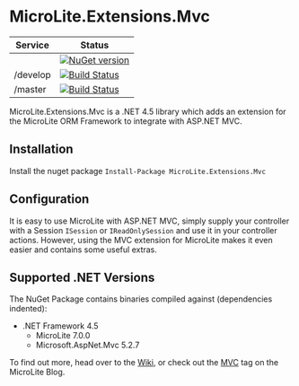 MicroLite.Extensions.Mvc
========================

|Service|Status|
|-------|------|
||[![NuGet version](https://badge.fury.io/nu/MicroLite.Extensions.Mvc.svg)](http://badge.fury.io/nu/MicroLite.Extensions.Mvc)|
|/develop|[![Build Status](https://dev.azure.com/trevorpilley/MicroLite-ORM/_apis/build/status/MicroLite-ORM.MicroLite.Extensions.Mvc?branchName=develop)](https://dev.azure.com/trevorpilley/MicroLite-ORM/_build/latest?definitionId=23&branchName=develop)|
|/master|[![Build Status](https://dev.azure.com/trevorpilley/MicroLite-ORM/_apis/build/status/MicroLite-ORM.MicroLite.Extensions.Mvc?branchName=master)](https://dev.azure.com/trevorpilley/MicroLite-ORM/_build/latest?definitionId=23&branchName=master)|

MicroLite.Extensions.Mvc is a .NET 4.5 library which adds an extension for the MicroLite ORM Framework to integrate with ASP.NET MVC.

## Installation

Install the nuget package `Install-Package MicroLite.Extensions.Mvc`

## Configuration

It is easy to use MicroLite with ASP.NET MVC, simply supply your controller with a Session `ISession` or `IReadOnlySession` and use it in your controller actions. However, using the MVC extension for MicroLite makes it even easier and contains some useful extras.

## Supported .NET Versions

The NuGet Package contains binaries compiled against (dependencies indented):

* .NET Framework 4.5
  * MicroLite 7.0.0
  * Microsoft.AspNet.Mvc 5.2.7

To find out more, head over to the [Wiki](https://github.com/MicroLite-ORM/MicroLite.Extensions.Mvc/wiki), or check out the [MVC](http://microliteorm.wordpress.com/tag/mvc/) tag on the MicroLite Blog.
